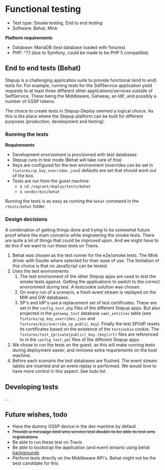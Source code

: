 # Functional testing
* Test type: Smoke testing, End to end testing
* Software: Behat, Mink

**Platform requirements**

* Database: MariaDB (test database loaded with fixtures) 
* PHP: ^7.1 (due to Symfony, could be made to be PHP 5 compatible)

## End to end tests (Behat)
Stepup is a challenging application suite to provide functional (end to end) tests for. For example, running tests
for the SelfService application yield requests to at least three different other applications/services outside of 
SelfService. These being the Middleware, Gatweay, an IdP, and possibly a number of GSSP tokens. 

The choice to create tests in Stepup-Deploy seemed a logical choice. As this is the place where the Stepup platform can 
be built for different purposes (production, development and testing).

### Running the tests

**Requirements**
* Development environment is provisioned with test databases
* Stepup runs in test mode (Behat will take care of this)
* Keys are configured for the test environment (overrides can be set in `fixtures/sp_key_overrides.json`) defaults are set that should work out of the box.
* Tests are run from the guest machine 
   * `$ cd /vagrant/deploy/tests/behat`
   * `$ vendor/bin/behat`

Running the tests is as easy as running the `behat` command in the `/tests/behat` folder

### Design decisions

A combination of getting things done and trying to be somewhat future proof where the main concerns while engineering the smoke tests. There are quite a lot of things that could be improved upon. And we might have to do this if we want to run these tests on Travis.

1. Behat was chosen as the test runner for the e2e/smoke tests. The Mink driver with Goutte where selected for their ease of use. The limitation of this choice is that no JavaScript can be tested.
2. Uses the test environments:
   1. The test environment of the other Stepup apps are used to test the smoke tests against. Getting the applications to switch to the correct environment during test. A testcookie solution was chosen.
   2. On every run of a scenario, a fresh event stream is replayed on the MW and GW databases.
   3. SP's and IdP's use a replacement set of test certificates. These are set in the `config_test.php` files of the different Stepup apps. But also projected in the `gateway_test` database `saml_entities` table (see `fixtures/sp_key_overrides.json` and `fixtures/bin/override_sp_public_key`). Finally the test SP/IdP resets its certificates based on the existence of the `testcookie` cookie. The `fixtures/test_{private|public)_key.(key|crt)` files are referenced to in the `config_test.yml` files of the different Stepup apps. 
3. We chose to run the tests on the guest, as this will make running tests during deployment easier, and removes extra requirements on the host machine.  
4. Before each scenario the test databases are flushed. The event stream tables are inserted and an event replay is performed. We would love to have more control in this aspect. See todo list.

## Developing tests

...

## Future wishes, todo
* Have the dummy GSSP device in the dev machine by default
* ~~Provide a message bird sms service test double to be able to test sms registrations~~
* Be able to run these test on Travis
* Be able to bootstrap the application (and event stream) using behat [backgrounds](http://docs.behat.org/en/v2.5/guides/1.gherkin.html#backgrounds)
* Perform tests directly on the Middleware API's. Behat might not be the best candidate for this